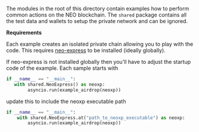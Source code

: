 The modules in the root of this directory contain examples how to perform common actions on the NEO blockchain. 
The `shared` package contains all the test data and wallets to setup the private network and can be ignored.

**Requirements**

Each example creates an isolated private chain allowing you to play with the code. This requires 
[neo-express](https://github.com/neo-project/neo-express) to be installed (ideally globally).

If neo-express is not installed globally then you'll have to adjust the startup code of the example. Each sample starts
with 

```python
if __name__ == "__main__":
   with shared.NeoExpress() as neoxp:
        asyncio.run(example_airdrop(neoxp))
```

update this to include the neoxp executable path
```python
if __name__ == "__main__":
    with shared.NeoExpress.at("path_to_neoxp_executable") as neoxp:
        asyncio.run(example_airdrop(neoxp))
```